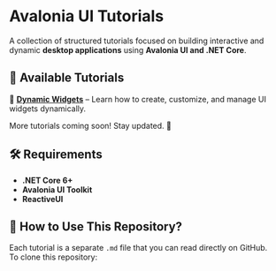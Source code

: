 # Avalonia UI Tutorials  

A collection of structured tutorials focused on building interactive and dynamic **desktop applications** using **Avalonia UI and .NET Core**.  

## 📖 Available Tutorials  
📌 **[Dynamic Widgets](./dynamic-widgets.md)** – Learn how to create, customize, and manage UI widgets dynamically.  

More tutorials coming soon! Stay updated. 🚀  

## 🛠 Requirements  
- **.NET Core 6+**  
- **Avalonia UI Toolkit**  
- **ReactiveUI**  

## 📂 How to Use This Repository?  
Each tutorial is a separate `.md` file that you can read directly on GitHub.  
To clone this repository:  
